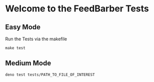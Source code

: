 # Welcome to the FeedBarber Tests

## Easy Mode

Run the Tests via the makefile

```
make test
```

## Medium Mode

```
deno test tests/PATH_TO_FILE_OF_INTEREST
```
